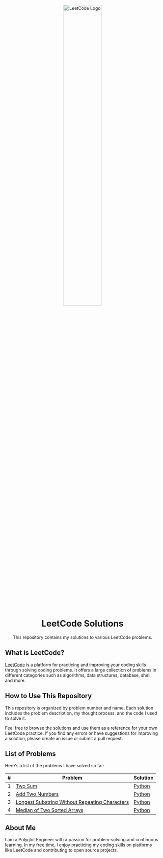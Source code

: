 <p align="center">
  <img src="https://leetcode.com/static/images/LeetCode_logo.png" width="50%" alt="LeetCode Logo"/>
</p>

<h1 align="center">LeetCode Solutions</h1>

<p align="center">This repository contains my solutions to various LeetCode problems.</p>

## What is LeetCode?

[LeetCode](https://leetcode.com/) is a platform for practicing and improving your coding skills through solving coding problems. It offers a large collection of problems in different categories such as algorithms, data structures, database, shell, and more.

## How to Use This Repository

This repository is organized by problem number and name. Each solution includes the problem description, my thought process, and the code I used to solve it.

Feel free to browse the solutions and use them as a reference for your own LeetCode practice. If you find any errors or have suggestions for improving a solution, please create an issue or submit a pull request.

## List of Problems

Here's a list of the problems I have solved so far:

| # | Problem | Solution |
|---|---------|----------|
| 1 | [Two Sum](./problem-1-two-sum) | [Python](./problem-1-two-sum/solution.py) |
| 2 | [Add Two Numbers](./problem-2-add-two-numbers) | [Python](./problem-2-add-two-numbers/solution.py) |
| 3 | [Longest Substring Without Repeating Characters](./problem-3-longest-substring-without-repeating-characters) | [Python](./problem-3-longest-substring-without-repeating-characters/solution.py) |
| 4 | [Median of Two Sorted Arrays](./problem-4-median-of-two-sorted-arrays) | [Python](./problem-4-median-of-two-sorted-arrays/solution.py) |

## About Me

I am a Polyglot Engineer with a passion for problem-solving and continuous learning. In my free time, I enjoy practicing my coding skills on platforms like LeetCode and contributing to open source projects.
